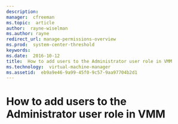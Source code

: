 ```yaml
---
description:  
manager:  cfreeman
ms.topic:  article
author:  rayne-wiselman
ms.author: rayne
redirect_url: manage-permissions-overview
ms.prod:  system-center-threshold
keywords:  
ms.date:  2016-10-12
title:  How to add users to the Administrator user role in VMM
ms.technology:  virtual-machine-manager
ms.assetid:  eb9a9e46-9a99-45f0-9c57-9aa97704b2d1
---
```


# How to add users to the Administrator user role in VMM
